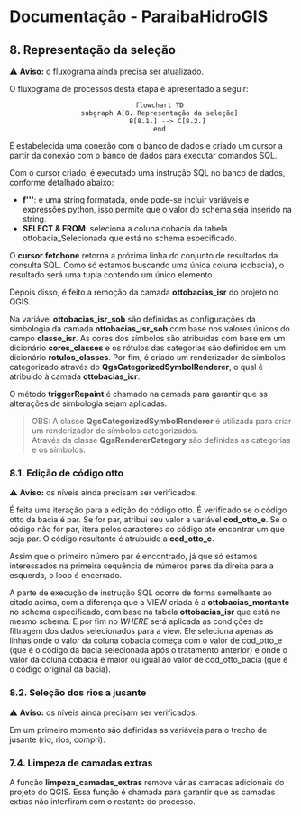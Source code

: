 # Documentação - ParaibaHidroGIS

## 8. Representação da seleção

:warning: **Aviso:** o fluxograma ainda precisa ser atualizado.

O fluxograma de processos desta etapa é apresentado a seguir:

<center>

```mermaid
    flowchart TD
    subgraph A[8. Representação da seleção]
        B[8.1.] --> C[8.2.]
    end
```
</center>

É estabelecida uma conexão com o banco de dados e criado um cursor a partir da conexão com o banco de dados para executar comandos SQL.

Com o cursor criado, é executado uma instrução SQL no banco de dados, conforme detalhado abaixo: 
- **f'''**: é uma string formatada, onde pode-se incluir variáveis e expressões python, isso permite que o valor do schema seja inserido na string.
- **SELECT & FROM**: seleciona a coluna cobacia da tabela ottobacia_Selecionada que está no schema especificado.

O **cursor.fetchone** retorna a próxima linha do conjunto de resultados da consulta SQL. Como só estamos buscando uma única coluna (cobacia), o resultado será uma tupla contendo um único elemento.

Depois disso, é feito a remoção da camada **ottobacias_isr** do projeto no QGIS.

Na variável **ottobacias_isr_sob** são definidas as configurações da simbologia da camada **ottobacias_isr_sob** com base nos valores únicos do campo **classe_isr**. As cores dos símbolos são atribuídas com base em um dicionário **cores_classes** e os rótulos das categorias são definidos em um dicionário **rotulos_classes**. Por fim, é criado um renderizador de símbolos categorizado através do **QgsCategorizedSymbolRenderer**, o qual é atribuído à camada **ottobacias_icr**. 

O método **triggerRepaint** é chamado na camada para garantir que as alterações de simbologia sejam aplicadas.

> OBS: A classe **QgsCategorizedSymbolRenderer** é utilizada para criar um renderizador de símbolos categorizados.\
 Através da classe **QgsRendererCategory** são definidas as categorias e os símbolos.

### 8.1. Edição de código otto
:warning: **Aviso:** os níveis ainda precisam ser verificados.

É feita uma iteração para a edição do código otto. É verificado se o código otto da bacia é par. Se for par, atribui seu valor a variável **cod_otto_e**. Se o código não for par, itera pelos caracteres do código até encontrar um que seja par. O código resultante é atrubuído a **cod_otto_e**.

Assim que o primeiro número par é encontrado, já que só estamos interessados na primeira sequência de números pares da direita para a esquerda, o loop é encerrado. 

A parte de execução de instrução SQL ocorre de forma semelhante ao citado acima, com a diferença que a VIEW criada é a **ottobacias_montante** no schema especificado, com base na tabela **ottobacias_isr** que está no mesmo schema. E por fim no *WHERE* será aplicada as condições de filtragem dos dados selecionados para a view. Ele seleciona apenas as linhas onde o valor da coluna cobacia começa com o valor de cod_otto_e (que é o código da bacia selecionada após o tratamento anterior)  e onde o valor da coluna cobacia é maior ou igual ao valor de cod_otto_bacia (que é o código original da bacia).

### 8.2. Seleção dos rios a jusante
:warning: **Aviso:** os níveis ainda precisam ser verificados.

Em um primeiro momento são definidas as variáveis para o trecho de jusante (rio, rios, compri). 

### 7.4. Limpeza de camadas extras

A função **limpeza_camadas_extras** remove várias camadas adicionais do projeto do QGIS. Essa função é chamada para garantir que as camadas extras não interfiram com o restante do processo.